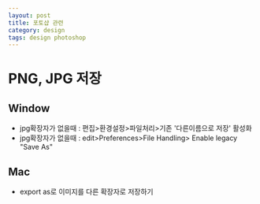 ```yaml
---
layout: post
title: 포토샵 관련
category: design
tags: design photoshop
---
```


# PNG, JPG 저장

## Window
* jpg확장자가 없을때 : 편집>환경설정>파일처리>기존 '다른이름으로 저장' 활성화
* jpg확장자가 없을때 : edit>Preferences>File Handling> Enable legacy "Save As"

## Mac
* export as로 이미지를 다른 확장자로 저장하기